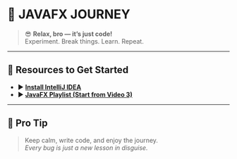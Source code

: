 # 🚀 **JAVAFX JOURNEY**

> 😎 **Relax, bro — it’s just code!**  
> Experiment. Break things. Learn. Repeat.

---

## 📌 **Resources to Get Started**
- ▶️ [**Install IntelliJ IDEA**](https://www.youtube.com/watch?v=LuBI3xBDd_M)  
- ▶️ [**JavaFX Playlist (Start from Video 3)**](https://www.youtube.com/playlist?list=PLZPZq0r_RZOM-8vJA3NQFZB7JroDcMwev)  

---

## 🧠 **Pro Tip**
> Keep calm, write code, and enjoy the journey.  
> _Every bug is just a new lesson in disguise._

